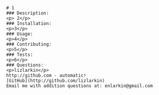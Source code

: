 
        # 1
        ### Description:
        <p> 2</p>
        ### Installation:
        <p>3</p>
        ### Usage: 
        <p>4</p>
        ### Contributing: 
        <p>5</p>
        ### Tests: 
        <p>6</p>
        ### Questions:
        <p>lizlarkin</p>
        http://github.com - automatic!
        [GitHub](http://github.com/lizlarkin)
        Email me with addition questions at: enlarkin@gmail.com
    